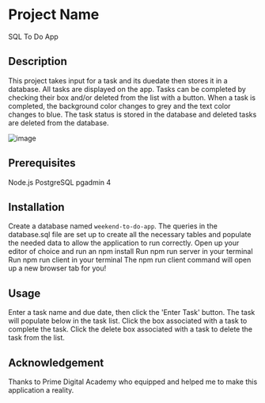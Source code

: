 # Project Name

SQL To Do App 

## Description

This project takes input for a task and its duedate then stores it in a database. All tasks are displayed on the app. Tasks can be completed by checking their box and/or deleted from the list with a button. When a task is completed, the background color changes to grey and the text color changes to blue. The task status is stored in the database and deleted tasks are deleted from the database.

![image](https://github.com/halziebol11/weekend-sql-to-do-react/assets/124629294/77191dcc-1f7d-4899-9d91-5755f54aa455)


## Prerequisites
Node.js
PostgreSQL
pgadmin 4

## Installation
Create a database named `weekend-to-do-app`.
The queries in the database.sql file are set up to create all the necessary tables and populate the needed data to allow the application to run correctly.
Open up your editor of choice and run an npm install
Run npm run server in your terminal
Run npm run client in your terminal
The npm run client command will open up a new browser tab for you!

## Usage
Enter a task name and due date, then click the 'Enter Task' button.
The task will populate below in the task list.
Click the box associated with a task to complete the task.
Click the delete box associated with a task to delete the task from the list.

## Acknowledgement
Thanks to Prime Digital Academy who equipped and helped me to make this application a reality.
